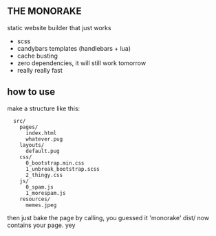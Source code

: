 THE MONORAKE
------------

static website builder that just works


 - scss
 - candybars templates (handlebars + lua)
 - cache busting
 - zero dependencies, it will still work tomorrow
 - really really fast

## how to use

make a structure like this:
```
  src/
    pages/
      index.html
      whatever.pug
    layouts/
      default.pug
    css/
      0_bootstrap.min.css
      1_unbreak_bootstrap.scss
      2_thingy.css
    js/
      0_spam.js
      1_morespam.js
    resources/
      memes.jpeg

```


then just bake the page by calling, you guessed it 'monorake'
dist/ now contains your page. yey
